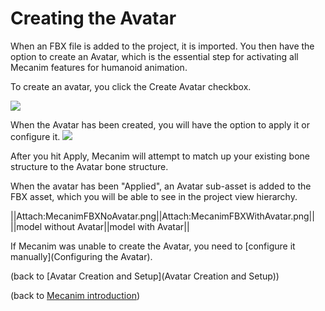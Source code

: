 Creating the Avatar
===================


When an FBX file is added to the project, it is imported. You then have the option to create an <span class=keyword>Avatar</span>, which is the essential step for activating all Mecanim features for humanoid animation. 

To create an avatar, you click the <span class=menu>Create Avatar</span> checkbox. 

![](http://docwiki.hq.unity3d.com/uploads/Main/MecanimBeforeAvatar.png)  

When the Avatar has been created, you will have the option to apply it or configure it. 
![](http://docwiki.hq.unity3d.com/uploads/Main/MecanimAvatarCreated.png)  

After you hit <span class=menu>Apply</span>, Mecanim will attempt to match up your existing bone structure to the Avatar bone structure. 

When the avatar has been "Applied", an Avatar sub-asset is added to the FBX asset, which you will be able to see in the project view hierarchy. 

||Attach:MecanimFBXNoAvatar.png||Attach:MecanimFBXWithAvatar.png||
||model without Avatar||model with Avatar||

If Mecanim was unable to create the Avatar, you need to [configure it manually](Configuring the Avatar).

(back to [Avatar Creation and Setup](Avatar Creation and Setup))

(back to [Mecanim introduction](MecanimAnimationSystem))
